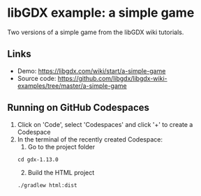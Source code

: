 # libGDX example: a simple game

Two versions of a simple game from the libGDX wiki tutorials.

## Links
- Demo: https://libgdx.com/wiki/start/a-simple-game
- Source code: https://github.com/libgdx/libgdx-wiki-examples/tree/master/a-simple-game
  
## Running on GitHub Codespaces

1. Click on 'Code', select 'Codespaces' and click '+' to create a Codespace
2. In the terminal of the recently created Codespace:
   1. Go to the project folder
   ```
   cd gdx-1.13.0
   ```
   2. Build the HTML project
   ```
   ./gradlew html:dist
   ```
